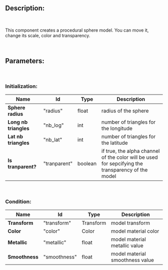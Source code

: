 Description:
------------

&nbsp;

This component creates a procedural sphere model.
You can move it, change its scale, color and transparency.

&nbsp;

Parameters:
------------

&nbsp;
### Initialization:

Name | Id | Type | Description |
-----| ---| ---- | ----------- |
**Sphere radius**| "radius" | float | radius of the sphere |
**Long nb triangles**| "nb_log" | int | number of triangles for the longitude |
**Lat nb triangles**| "nb_lat" | int | number of triangles for the latitude |
**Is tranparent?**| "tranparent" | boolean | if true, the alpha channel of the color will be used for sepcifying the transparency of the model|

&nbsp;

### Condition:

Name | Id | Type | Description |
-----| ---| ---- | ----------- |
**Transform**| "transform" | Transform | model transform |
**Color**| "color" | Color | model material color| 
**Metallic**| "metallic" | float | model material metallic value |
**Smoothness**| "smoothness" | float | model material smoothness value|

&nbsp;


